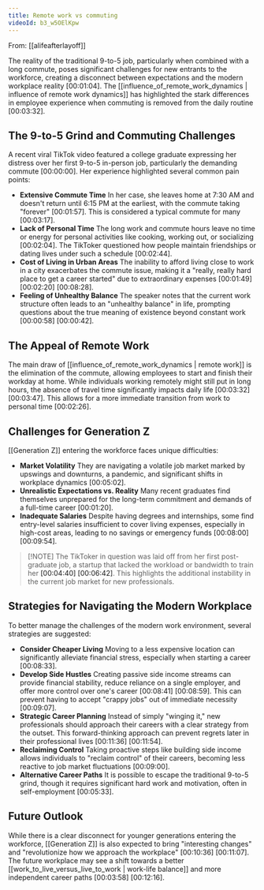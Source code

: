 ```yaml
---
title: Remote work vs commuting
videoId: b3_w5OElKpw
---
```


From: [[alifeafterlayoff]] <br/> 

The reality of the traditional 9-to-5 job, particularly when combined with a long commute, poses significant challenges for new entrants to the workforce, creating a disconnect between expectations and the modern workplace reality <a class="yt-timestamp" data-t="00:01:04">[00:01:04]</a>. The [[influence_of_remote_work_dynamics | influence of remote work dynamics]] has highlighted the stark differences in employee experience when commuting is removed from the daily routine <a class="yt-timestamp" data-t="00:03:32">[00:03:32]</a>.

## The 9-to-5 Grind and Commuting Challenges

A recent viral TikTok video featured a college graduate expressing her distress over her first 9-to-5 in-person job, particularly the demanding commute <a class="yt-timestamp" data-t="00:00:00">[00:00:00]</a>. Her experience highlighted several common pain points:

*   **Extensive Commute Time** In her case, she leaves home at 7:30 AM and doesn't return until 6:15 PM at the earliest, with the commute taking "forever" <a class="yt-timestamp" data-t="00:01:57">[00:01:57]</a>. This is considered a typical commute for many <a class="yt-timestamp" data-t="00:03:17">[00:03:17]</a>.
*   **Lack of Personal Time** The long work and commute hours leave no time or energy for personal activities like cooking, working out, or socializing <a class="yt-timestamp" data-t="00:02:04">[00:02:04]</a>. The TikToker questioned how people maintain friendships or dating lives under such a schedule <a class="yt-timestamp" data-t="00:02:44">[00:02:44]</a>.
*   **Cost of Living in Urban Areas** The inability to afford living close to work in a city exacerbates the commute issue, making it a "really, really hard place to get a career started" due to extraordinary expenses <a class="yt-timestamp" data-t="00:01:49">[00:01:49]</a> <a class="yt-timestamp" data-t="00:02:20">[00:02:20]</a> <a class="yt-timestamp" data-t="00:08:28">[00:08:28]</a>.
*   **Feeling of Unhealthy Balance** The speaker notes that the current work structure often leads to an "unhealthy balance" in life, prompting questions about the true meaning of existence beyond constant work <a class="yt-timestamp" data-t="00:00:58">[00:00:58]</a> <a class="yt-timestamp" data-t="00:00:42">[00:00:42]</a>.

## The Appeal of Remote Work

The main draw of [[influence_of_remote_work_dynamics | remote work]] is the elimination of the commute, allowing employees to start and finish their workday at home. While individuals working remotely might still put in long hours, the absence of travel time significantly impacts daily life <a class="yt-timestamp" data-t="00:03:32">[00:03:32]</a> <a class="yt-timestamp" data-t="00:03:47">[00:03:47]</a>. This allows for a more immediate transition from work to personal time <a class="yt-timestamp" data-t="00:02:26">[00:02:26]</a>.

## Challenges for Generation Z

[[Generation Z]] entering the workforce faces unique difficulties:

*   **Market Volatility** They are navigating a volatile job market marked by upswings and downturns, a pandemic, and significant shifts in workplace dynamics <a class="yt-timestamp" data-t="00:05:02">[00:05:02]</a>.
*   **Unrealistic Expectations vs. Reality** Many recent graduates find themselves unprepared for the long-term commitment and demands of a full-time career <a class="yt-timestamp" data-t="00:01:20">[00:01:20]</a>.
*   **Inadequate Salaries** Despite having degrees and internships, some find entry-level salaries insufficient to cover living expenses, especially in high-cost areas, leading to no savings or emergency funds <a class="yt-timestamp" data-t="00:08:00">[00:08:00]</a> <a class="yt-timestamp" data-t="00:09:54">[00:09:54]</a>.

> [!NOTE] The TikToker in question was laid off from her first post-graduate job, a startup that lacked the workload or bandwidth to train her <a class="yt-timestamp" data-t="00:04:40">[00:04:40]</a> <a class="yt-timestamp" data-t="00:06:42">[00:06:42]</a>. This highlights the additional instability in the current job market for new professionals.

## Strategies for Navigating the Modern Workplace

To better manage the challenges of the modern work environment, several strategies are suggested:

*   **Consider Cheaper Living** Moving to a less expensive location can significantly alleviate financial stress, especially when starting a career <a class="yt-timestamp" data-t="00:08:33">[00:08:33]</a>.
*   **Develop Side Hustles** Creating passive side income streams can provide financial stability, reduce reliance on a single employer, and offer more control over one's career <a class="yt-timestamp" data-t="00:08:41">[00:08:41]</a> <a class="yt-timestamp" data-t="00:08:59">[00:08:59]</a>. This can prevent having to accept "crappy jobs" out of immediate necessity <a class="yt-timestamp" data-t="00:09:07">[00:09:07]</a>.
*   **Strategic Career Planning** Instead of simply "winging it," new professionals should approach their careers with a clear strategy from the outset. This forward-thinking approach can prevent regrets later in their professional lives <a class="yt-timestamp" data-t="00:11:36">[00:11:36]</a> <a class="yt-timestamp" data-t="00:11:54">[00:11:54]</a>.
*   **Reclaiming Control** Taking proactive steps like building side income allows individuals to "reclaim control" of their careers, becoming less reactive to job market fluctuations <a class="yt-timestamp" data-t="00:09:00">[00:09:00]</a>.
*   **Alternative Career Paths** It is possible to escape the traditional 9-to-5 grind, though it requires significant hard work and motivation, often in self-employment <a class="yt-timestamp" data-t="00:05:33">[00:05:33]</a>.

## Future Outlook

While there is a clear disconnect for younger generations entering the workforce, [[Generation Z]] is also expected to bring "interesting changes" and "revolutionize how we approach the workplace" <a class="yt-timestamp" data-t="00:10:36">[00:10:36]</a> <a class="yt-timestamp" data-t="00:11:07">[00:11:07]</a>. The future workplace may see a shift towards a better [[work_to_live_versus_live_to_work | work-life balance]] and more independent career paths <a class="yt-timestamp" data-t="00:03:58">[00:03:58]</a> <a class="yt-timestamp" data-t="00:12:16">[00:12:16]</a>.
